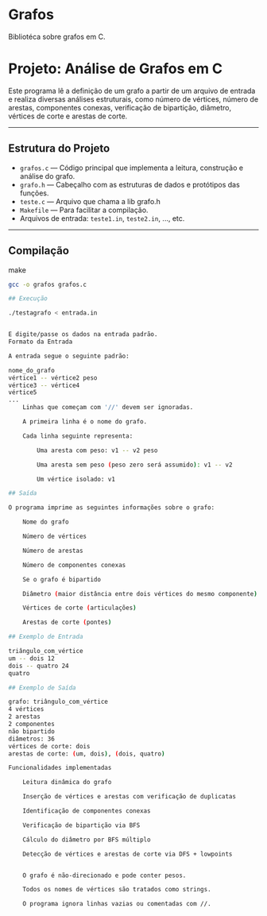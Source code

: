 # Grafos
Bibliotéca sobre grafos em C.
# Projeto: Análise de Grafos em C

Este programa lê a definição de um grafo a partir de um arquivo de entrada e realiza diversas análises estruturais, como número de vértices, número de arestas, componentes conexas, verificação de bipartição, diâmetro, vértices de corte e arestas de corte.

---

## Estrutura do Projeto

- `grafos.c` — Código principal que implementa a leitura, construção e análise do grafo.
- `grafo.h` — Cabeçalho com as estruturas de dados e protótipos das funções.
- `teste.c` — Arquivo que chama a lib grafo.h
- `Makefile` — Para facilitar a compilação.
- Arquivos de entrada: `teste1.in`, `teste2.in`, ..., etc.

---

## Compilação

make

```bash
gcc -o grafos grafos.c

## Execução

./testagrafo < entrada.in


E digite/passe os dados na entrada padrão.
Formato da Entrada

A entrada segue o seguinte padrão:

nome_do_grafo
vértice1 -- vértice2 peso
vértice3 -- vértice4
vértice5
...
    Linhas que começam com '//' devem ser ignoradas.

    A primeira linha é o nome do grafo.

    Cada linha seguinte representa:

        Uma aresta com peso: v1 -- v2 peso

        Uma aresta sem peso (peso zero será assumido): v1 -- v2

        Um vértice isolado: v1

## Saída

O programa imprime as seguintes informações sobre o grafo:

    Nome do grafo

    Número de vértices

    Número de arestas

    Número de componentes conexas

    Se o grafo é bipartido

    Diâmetro (maior distância entre dois vértices do mesmo componente)

    Vértices de corte (articulações)

    Arestas de corte (pontes)

## Exemplo de Entrada

triângulo_com_vértice
um -- dois 12
dois -- quatro 24
quatro

## Exemplo de Saída

grafo: triângulo_com_vértice
4 vértices
2 arestas
2 componentes
não bipartido
diâmetros: 36
vértices de corte: dois
arestas de corte: (um, dois), (dois, quatro)

Funcionalidades implementadas

    Leitura dinâmica do grafo

    Inserção de vértices e arestas com verificação de duplicatas

    Identificação de componentes conexas

    Verificação de bipartição via BFS

    Cálculo do diâmetro por BFS múltiplo

    Detecção de vértices e arestas de corte via DFS + lowpoints


    O grafo é não-direcionado e pode conter pesos.

    Todos os nomes de vértices são tratados como strings.

    O programa ignora linhas vazias ou comentadas com //.
